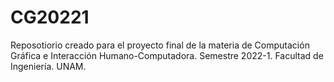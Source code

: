 # CG20221
Reposotiorio creado para el proyecto final de la materia de Computación Gráfica e Interacción Humano-Computadora. Semestre 2022-1. Facultad de Ingeniería. UNAM.
